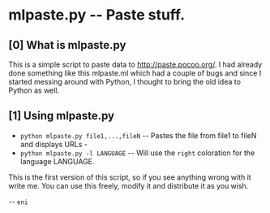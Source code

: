 mlpaste.py -- Paste stuff.
=======================================================

[0] What is mlpaste.py
----------------------
This is a simple script to paste data to http://paste.pocoo.org/.
I had already done something like this mlpaste.ml which had a couple of bugs and since I started messing around with Python, I thought to bring the old idea to Python as well. 

[1] Using mlpaste.py
---------------------

* `python mlpaste.py file1,...,fileN` -- Pastes the file from file1 to fileN and displays URLs
                                       - 
* `python mlpaste.py -l LANGUAGE` -- Will use the `right` coloration for the language LANGUAGE.

This is the first version of this script, so if you see anything wrong with it write me.
You can use this freely, modify it and distribute it as you wish.

-- `eni`